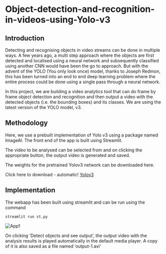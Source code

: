 # Object-detection-and-recognition-in-videos-using-Yolo-v3

## Introduction
Detecting and recognising objects in video streams can be done in multiple ways. A few years ago, a multi step approach where the objects are first detected and localised using a neural network and subsequently classified using another CNN would have been the go to approach. But with the advent of the YOLO (You only look once) model, thanks to Joseph Redmon, this has been turned into an end to end deep learning problem where the entire process could be done using a single pass through a neural network.

In this project, we are building a video analytics tool that can do frame by frame object detection and recognition and then output a video with the detected objects (i.e. the bounding boxes) and its classes. We are using the latest version of the YOLO model, v3.

## Methodology
Here, we use a prebuilt implementation of Yolo v3 using a package named ImageAI. The front end of the app is built using Streamlit. 

The video to be analysed can be selected from and on clicking the appropriate button, the output video is generated and saved.

The weights for the pretrained Yolov3 network can be downloaded here.

Click here to download - automatic!
[Yolov3](https://github.com/OlafenwaMoses/ImageAI/releases/download/1.0/yolo.h5)

## Implementation
The webapp has been built using streamlit and can be run using the command 
```
streamlit run st.py
```
![App1](https://github.com/muhammedsalihk/Object-detection-and-recognition-in-videos-using-Yolo-v3/blob/master/Images/App%201.png)

On clicking ‘Detect objects and see output’, the output video with the analysis results is played automatically in the default media player. A copy of it is also saved as a file named ‘output-1.avi’
